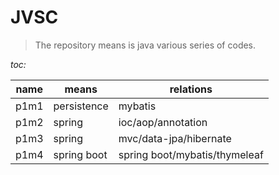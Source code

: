 # JVSC

> The repository means is java various series of codes.

*toc:*

| name | means       | relations                     |
| ---- | ----------- | ----------------------------- |
| p1m1 | persistence | mybatis                       |
| p1m2 | spring      | ioc/aop/annotation            |
| p1m3 | spring      | mvc/data-jpa/hibernate        |
| p1m4 | spring boot | spring boot/mybatis/thymeleaf |

